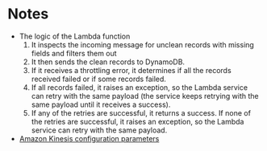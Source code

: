 # Notes
* The logic of the Lambda function
    1. It inspects the incoming message for unclean records with missing fields and filters them out
    2. It then sends the clean records to DynamoDB.
    3. If it receives a throttling error, it determines if all the records received failed or if some records failed.
    4. If all records failed, it raises an exception, so the Lambda service can retry with the same payload (the service keeps retrying with the same payload until it receives a success).
    5. If any of the retries are successful, it returns a success. If none of the retries are successful, it raises an exception, so the Lambda service can retry with the same payload.
* [Amazon Kinesis configuration parameters](https://docs.aws.amazon.com/lambda/latest/dg/with-kinesis.html#services-kinesis-params)